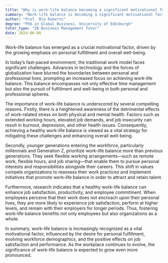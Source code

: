 ```yaml
---
title: "Why is work-life balance becoming a significant motivational factor?"
summary: "Work-life balance is becoming a significant motivational factor due to the increasing desire for personal fulfilment and well-being."
author: "Prof. Mia Roberts"
degree: "PhD in Global Business, University of Edinburgh"
tutor_type: "IB Business Management Tutor"
date: 2024-06-08
---
```


Work-life balance has emerged as a crucial motivational factor, driven by the growing emphasis on personal fulfillment and overall well-being.

In today’s fast-paced environment, the traditional work model faces significant challenges. Advances in technology and the forces of globalization have blurred the boundaries between personal and professional lives, prompting an increased focus on achieving work-life balance. This balance encompasses not only effective time management but also the pursuit of fulfillment and well-being in both personal and professional spheres.

The importance of work-life balance is underscored by several compelling reasons. Firstly, there is a heightened awareness of the detrimental effects of work-related stress on both physical and mental health. Factors such as extended working hours, elevated job demands, and job insecurity can result in burnout, depression, and other health issues. Consequently, achieving a healthy work-life balance is viewed as a vital strategy for mitigating these challenges and enhancing overall well-being.

Secondly, younger generations entering the workforce, particularly millennials and Generation Z, prioritize work-life balance more than previous generations. They seek flexible working arrangements—such as remote work, flexible hours, and job sharing—that enable them to pursue personal interests and responsibilities alongside their careers. This shift in values compels organizations to reassess their work practices and implement initiatives that promote work-life balance in order to attract and retain talent.

Furthermore, research indicates that a healthy work-life balance can enhance job satisfaction, productivity, and employee commitment. When employees perceive that their work does not encroach upon their personal lives, they are more likely to experience job satisfaction, perform at higher levels, and remain with their employers for longer periods. Thus, fostering work-life balance benefits not only employees but also organizations as a whole.

In summary, work-life balance is increasingly recognized as a vital motivational factor, influenced by the desire for personal fulfillment, evolving workforce demographics, and the positive effects on job satisfaction and performance. As the workplace continues to evolve, the significance of work-life balance is expected to grow even more pronounced.
    